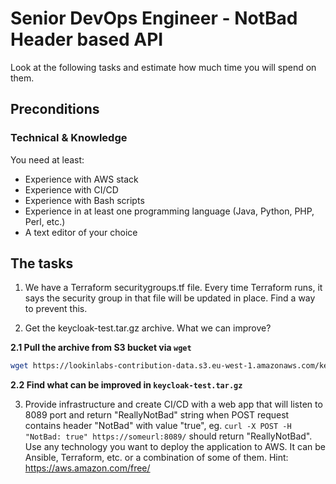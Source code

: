 # Senior DevOps Engineer - NotBad Header based API

Look at the following tasks and estimate how much time you will spend on them.

## Preconditions

### Technical & Knowledge
You need at least:

* Experience with AWS stack
* Experience with CI/CD
* Experience with Bash scripts
* Experience in at least one programming language (Java, Python, PHP, Perl, etc.)
* A text editor of your choice

## The tasks
1) We have a Terraform securitygroups.tf file. Every time Terraform runs, it says the security group in that file will be updated in place. Find a way to prevent this.  

2) Get the keycloak-test.tar.gz archive. What we can improve?

**2.1 Pull the archive from S3 bucket via `wget`**

```bash
wget https://lookinlabs-contribution-data.s3.eu-west-1.amazonaws.com/keycloak-test.tar.gz
```

**2.2 Find what can be improved in `keycloak-test.tar.gz`**

    
3) Provide infrastructure and create CI/CD with a web app that will listen to 8089 port and return "ReallyNotBad" string when POST request contains header "NotBad" with value "true", eg. `curl -X POST -H "NotBad: true" https://someurl:8089/` should return "ReallyNotBad".
Use any technology you want to deploy the application to AWS. It can be Ansible, Terraform, etc. or a combination of some of them.
Hint: https://aws.amazon.com/free/